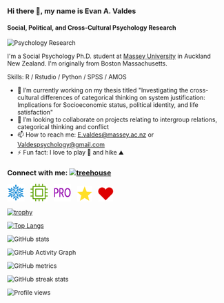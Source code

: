 ### Hi there 👋, my name is Evan A. Valdes
#### Social, Political, and Cross-Cultural Psychology Research
![Psychology Research](https://media-exp1.licdn.com/dms/image/C4D16AQF6r8DyFYF79A/profile-displaybackgroundimage-shrink_350_1400/0/1602527929000?e=1670457600&v=beta&t=IIgj6Esj_JW1w9MA-QoQHG7ULIVsuj1OL1O7czMQtDk)

I'm a Social Psychology Ph.D. student at [Massey University](https://www.massey.ac.nz/) in Auckland New Zealand. I'm originally from Boston Massachusetts.


Skills: R / Rstudio / Python / SPSS / AMOS

- 🔭 I’m currently working on my thesis titled "Investigating the cross-cultural differences of categorical thinking on system justification: Implications for Socioeconomic status, political identity, and life satisfaction"  
- 👯 I’m looking to collaborate on projects relating to intergroup relations, categorical thinking and conflict 
- 📫 How to reach me:  E.valdes@massey.ac.nz or Valdespsychology@gmail.com 
- ⚡ Fun fact: I love to play :tennis: and hike :mountain: 


### Connect with me:  [<img src='https://cdn.jsdelivr.net/npm/simple-icons@3.0.1/icons/treehouse.svg' alt='treehouse' height='40'>](https://linktr.ee/evanavaldes)  

<a href='https://archiveprogram.github.com/'><img src='https://raw.githubusercontent.com/acervenky/animated-github-badges/master/assets/acbadge.gif' width='40' height='40'></a> <a href='https://docs.github.com/en/developers'><img src='https://raw.githubusercontent.com/acervenky/animated-github-badges/master/assets/devbadge.gif' width='40' height='40'></a> <a href='https://github.com/pricing'><img src='https://raw.githubusercontent.com/acervenky/animated-github-badges/master/assets/pro.gif' width='40' height='40'></a> <a href='https://stars.github.com/'><img src='https://raw.githubusercontent.com/acervenky/animated-github-badges/master/assets/starbadge.gif' width='35' height='35'></a> <a href='https://docs.github.com/en/github/supporting-the-open-source-community-with-github-sponsors'><img src='https://raw.githubusercontent.com/acervenky/animated-github-badges/master/assets/sponsorbadge.gif' width='35' height='35'></a> 

[![trophy](https://github-profile-trophy.vercel.app/?username=evan113)](https://github.com/ryo-ma/github-profile-trophy)

[![Top Langs](https://github-readme-stats.vercel.app/api/top-langs/?username=evan113)](https://github.com/anuraghazra/github-readme-stats)

![GitHub stats](https://github-readme-stats.vercel.app/api?username=evan113&show_icons=true&count_private=true)  

![GitHub Activity Graph](https://activity-graph.herokuapp.com/graph?username=evan113)  

![GitHub metrics](https://metrics.lecoq.io/evan113)  

![GitHub streak stats](https://github-readme-streak-stats.herokuapp.com/?user=evan113)  

![Profile views](https://gpvc.arturio.dev/evan113)  
